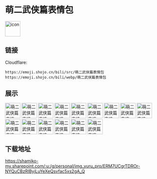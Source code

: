 # 萌二武侠篇表情包
<img src="https://emoji.shojo.cn/bili/src/萌二武侠篇表情包/icon.png" width="50" height="50" alt="icon">

## 链接
Cloudflare:
```
https://emoji.shojo.cn/bili/src/萌二武侠篇表情包
https://emoji.shojo.cn/bili/webp/萌二武侠篇表情包
```
## 展示
<img src="https://emoji.shojo.cn/bili/src/萌二武侠篇表情包/萌二武侠篇表情包-怕怕.png" width="50" height="50" alt="萌二武侠篇表情包-怕怕">
<img src="https://emoji.shojo.cn/bili/src/萌二武侠篇表情包/萌二武侠篇表情包-略懂.png" width="50" height="50" alt="萌二武侠篇表情包-略懂">
<img src="https://emoji.shojo.cn/bili/src/萌二武侠篇表情包/萌二武侠篇表情包-我来也.png" width="50" height="50" alt="萌二武侠篇表情包-我来也">
<img src="https://emoji.shojo.cn/bili/src/萌二武侠篇表情包/萌二武侠篇表情包-收到.png" width="50" height="50" alt="萌二武侠篇表情包-收到">
<img src="https://emoji.shojo.cn/bili/src/萌二武侠篇表情包/萌二武侠篇表情包-记仇.png" width="50" height="50" alt="萌二武侠篇表情包-记仇">
<img src="https://emoji.shojo.cn/bili/src/萌二武侠篇表情包/萌二武侠篇表情包-无语.png" width="50" height="50" alt="萌二武侠篇表情包-无语">
<img src="https://emoji.shojo.cn/bili/src/萌二武侠篇表情包/萌二武侠篇表情包-爆笑.png" width="50" height="50" alt="萌二武侠篇表情包-爆笑">
<img src="https://emoji.shojo.cn/bili/src/萌二武侠篇表情包/萌二武侠篇表情包-喜欢.png" width="50" height="50" alt="萌二武侠篇表情包-喜欢">
<img src="https://emoji.shojo.cn/bili/src/萌二武侠篇表情包/萌二武侠篇表情包-超凶.png" width="50" height="50" alt="萌二武侠篇表情包-超凶">
<img src="https://emoji.shojo.cn/bili/src/萌二武侠篇表情包/萌二武侠篇表情包-好鼎.png" width="50" height="50" alt="萌二武侠篇表情包-好鼎">
<img src="https://emoji.shojo.cn/bili/src/萌二武侠篇表情包/萌二武侠篇表情包-谢过.png" width="50" height="50" alt="萌二武侠篇表情包-谢过">
<img src="https://emoji.shojo.cn/bili/src/萌二武侠篇表情包/萌二武侠篇表情包-告辞.png" width="50" height="50" alt="萌二武侠篇表情包-告辞">
<img src="https://emoji.shojo.cn/bili/src/萌二武侠篇表情包/萌二武侠篇表情包-飙泪.png" width="50" height="50" alt="萌二武侠篇表情包-飙泪">
<img src="https://emoji.shojo.cn/bili/src/萌二武侠篇表情包/萌二武侠篇表情包-冷静.png" width="50" height="50" alt="萌二武侠篇表情包-冷静">
<img src="https://emoji.shojo.cn/bili/src/萌二武侠篇表情包/萌二武侠篇表情包-想你.png" width="50" height="50" alt="萌二武侠篇表情包-想你">

## 下载地址

https://shamiko-my.sharepoint.com/:u:/g/personal/img_yuru_pro/ERM7UCgrTDROr-NYQuCBzRIByjLuYeXeQsvfac5xs2gA_Q